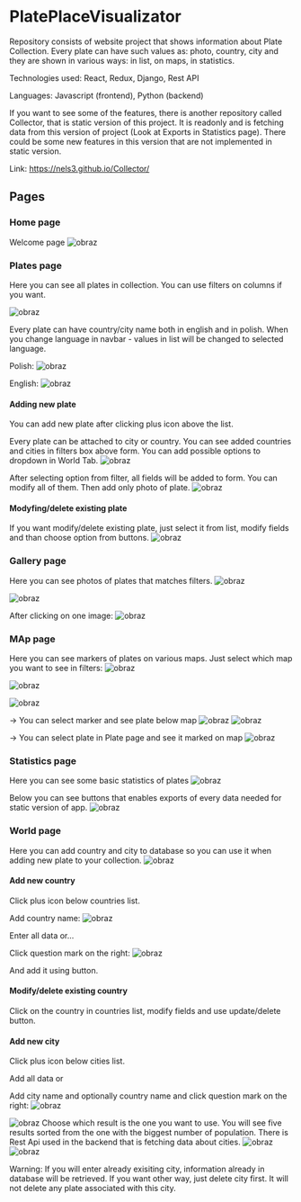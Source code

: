 # PlatePlaceVisualizator

Repository consists of website project that shows information about Plate Collection. Every plate can have such values as: photo, country, city and they are shown in various ways: in list, on maps, in statistics.

Technologies used:
React, Redux, Django, Rest API

Languages:
Javascript (frontend), Python (backend)

If you want to see some of the features, there is another repository called Collector, that is static version of this project. It is readonly and is fetching data from this version of project (Look at Exports in Statistics page). There could be some new features in this version that are not implemented in static version.

Link:
https://nels3.github.io/Collector/

## Pages 

### Home page
Welcome page
![obraz](https://user-images.githubusercontent.com/32846285/222169190-c0f489e2-7ee2-46fd-a2b4-3d3fe9fe8a88.png)

### Plates page
Here you can see all plates in collection. You can use filters on columns if you want.

![obraz](https://user-images.githubusercontent.com/32846285/222169414-9fd30626-41f6-4661-af31-a8f9200225f4.png)

Every plate can have country/city name both in english and in polish. When you change language in navbar - values in list will be changed to selected language.

Polish:
![obraz](https://user-images.githubusercontent.com/32846285/222169950-d371773f-b28c-4e13-af8e-0ce710e8f110.png)

English:
![obraz](https://user-images.githubusercontent.com/32846285/222170029-77c67ad5-e4dd-4d61-9331-b2a2bc52bc46.png)

#### Adding new plate
You can add new plate after clicking plus icon above the list.

Every plate can be attached to city or country. You can see added countries and cities in filters box above form. You can add possible options to dropdown in World Tab.
![obraz](https://user-images.githubusercontent.com/32846285/222167431-a00d2990-e0a0-43e2-9967-61717f8e2adc.png)

After selecting option from filter, all fields will be added to form. You can modify all of them. Then add only photo of plate.
![obraz](https://user-images.githubusercontent.com/32846285/222169002-61fb07a7-b2b9-4502-90f7-b02e2cb09bea.png)

#### Modyfing/delete existing plate
If you want modify/delete existing plate, just select it from list, modify fields and than choose option from buttons.
![obraz](https://user-images.githubusercontent.com/32846285/222170733-4e7decb3-a5b8-4e42-8c8b-5ca9f5e2ee5e.png)

### Gallery page
Here you can see photos of plates that matches filters.
![obraz](https://user-images.githubusercontent.com/32846285/222170982-64d348c2-0ce2-47bc-ab0b-ee6b53208a3b.png)

![obraz](https://user-images.githubusercontent.com/32846285/222171044-c28787b8-d6f7-4c6b-9fd1-5d74e90d6425.png)

After clicking on one image:
![obraz](https://user-images.githubusercontent.com/32846285/222171126-16dca542-c61f-47cf-983a-c03ec7cd2d89.png)

### MAp page
Here you can see markers of plates on various maps. Just select which map you want to see in filters:
![obraz](https://user-images.githubusercontent.com/32846285/222171416-a64cb462-5eca-499c-97bc-10f86d3ebad0.png)

![obraz](https://user-images.githubusercontent.com/32846285/222171519-d4563043-de27-4f6d-a5cf-64435108a111.png)

![obraz](https://user-images.githubusercontent.com/32846285/222171733-abaec5ef-9c59-4c17-adb2-30b7a63fb525.png)

-> You can select marker and see plate below map
![obraz](https://user-images.githubusercontent.com/32846285/222171954-20d0ded3-d5ad-4ca8-a134-ab192c58ed77.png)
![obraz](https://user-images.githubusercontent.com/32846285/222172049-e3fbbe25-4d42-404a-afff-d1de95cf96a7.png)

-> You can select plate in Plate page and see it marked on map
![obraz](https://user-images.githubusercontent.com/32846285/222172180-cd2c2686-d861-4542-bfc5-e3605eaf23a1.png)

### Statistics page
Here you can see some basic statistics of plates
![obraz](https://user-images.githubusercontent.com/32846285/222172410-43ca3649-fd27-4643-80ca-7951c620678f.png)

Below you can see buttons that enables exports of every data needed for static version of app.
![obraz](https://user-images.githubusercontent.com/32846285/222172653-47059410-f03c-4a86-ab15-33c2ce9a0fcf.png)

### World page
Here you can add country and city to database so you can use it when adding new plate to your collection.
![obraz](https://user-images.githubusercontent.com/32846285/222172856-f713a7fa-72d0-4da2-a0f1-38172ca7b193.png)

#### Add new country
Click plus icon below countries list.

Add country name:
![obraz](https://user-images.githubusercontent.com/32846285/222173063-9cde9e91-12a4-41a7-b519-4863497800bf.png)

Enter all data or...

Click question mark on the right:
![obraz](https://user-images.githubusercontent.com/32846285/222173407-d4f644e9-5afb-43bd-b390-8b6c10990ec7.png)

And add it using button.

#### Modify/delete existing country
Click on the country in countries list, modify fields and use update/delete button.

#### Add new city
Click plus icon below cities list.

Add all data or

Add city name and optionally country name and click question mark on the right:
![obraz](https://user-images.githubusercontent.com/32846285/222407608-681d6309-a7f2-4397-bbf6-3ababd38f30f.png)

![obraz](https://user-images.githubusercontent.com/32846285/222408081-1e70c0b1-73e0-40fe-870f-26fc4ac5e7e3.png)
Choose which result is the one you want to use. You will see five results sorted from the one with the biggest number of population. There is Rest Api used in the backend that is fetching data about cities.
![obraz](https://user-images.githubusercontent.com/32846285/222408351-efa2a9ee-786b-48af-81b7-b14c45b99306.png)
![obraz](https://user-images.githubusercontent.com/32846285/222408411-d2235564-6b67-4f76-9c07-5e3e601b9d8c.png)

Warning: If you will enter already exisiting city, information already in database will be retrieved. If you want other way, just delete city first. It will not delete any plate associated with this city.
